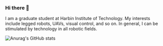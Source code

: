 ### Hi there 👋
I am a graduate student at Harbin Institute of Technology.
My interests include legged robots, UAVs, visual control, and so on. 
In general, I can be stimulated by technology in all robotic fields.

![Anurag's GitHub stats](https://github-readme-stats.vercel.app/api?username=skywoodsz&show_icons=true&theme=radical)

<!--
**skywoodsz/skywoodsz** is a ✨ _special_ ✨ repository because its `README.md` (this file) appears on your GitHub profile.

Here are some ideas to get you started:

- 🔭 I’m currently working on ...
- 🌱 I’m currently learning ...
- 👯 I’m looking to collaborate on ...
- 🤔 I’m looking for help with ...
- 💬 Ask me about ...
- 📫 How to reach me: ...
- 😄 Pronouns: ...
- ⚡ Fun fact: ...
-->
